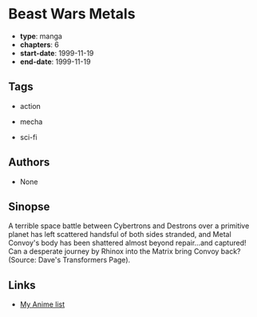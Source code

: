 # Beast Wars Metals

-   **type**: manga
-   **chapters**: 6
-   **start-date**: 1999-11-19
-   **end-date**: 1999-11-19

## Tags

-   action

-   mecha
-   sci-fi

## Authors

-   None

## Sinopse

A terrible space battle between Cybertrons and Destrons over a primitive planet has left scattered handsful of both sides stranded, and Metal Convoy's body has been shattered almost beyond repair...and captured! Can a desperate journey by Rhinox into the Matrix bring Convoy back?
(Source: Dave's Transformers Page).

## Links

-   [My Anime list](https://myanimelist.net/manga/21999/Beast_Wars_Metals)
